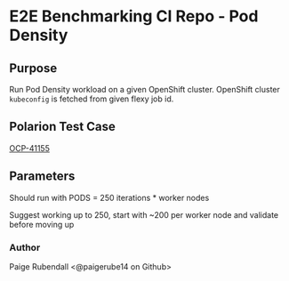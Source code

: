 # E2E Benchmarking CI Repo - Pod Density


## Purpose

Run Pod Density workload on a given OpenShift cluster. OpenShift cluster `kubeconfig` is fetched from given flexy job id.

## Polarion Test Case

[OCP-41155](https://polarion.engineering.redhat.com/polarion/#/project/OSE/workitem?id=OCP-41155)

## Parameters

Should run with PODS = 250 iterations * worker nodes

Suggest working up to 250, start with ~200 per worker node and validate before moving up 

### Author
Paige Rubendall <@paigerube14 on Github>